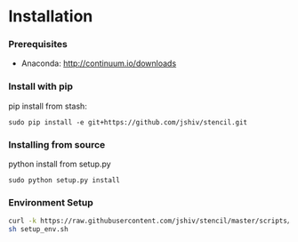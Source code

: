Installation
====================================================================================================

### Prerequisites
* Anaconda: http://continuum.io/downloads


### Install with pip 

pip install from stash:

	sudo pip install -e git+https://github.com/jshiv/stencil.git


### Installing from source

python install from setup.py

	sudo python setup.py install


### Environment Setup

```sh
curl -k https://raw.githubusercontent.com/jshiv/stencil/master/scripts/setup_env.sh -o setup_env.sh
sh setup_env.sh
```

